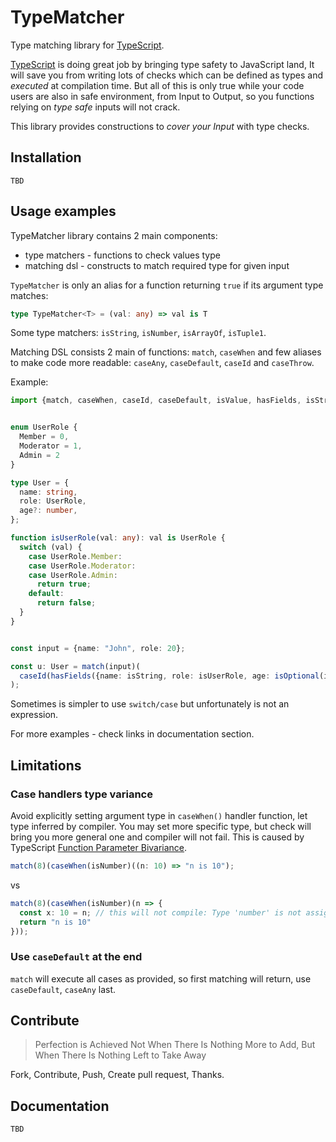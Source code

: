 TypeMatcher
===========

Type matching library for [TypeScript](http://www.typescriptlang.org/).

[TypeScript](http://www.typescriptlang.org/) is doing great job by bringing type safety 
to JavaScript land, It will save you from writing lots of checks which can be defined
as types and _executed_ at compilation time. But all of this is only true while your code users
are also in safe environment, from Input to Output, so you functions relying on 
_type safe_ inputs will not crack.

This library provides constructions to _cover your Input_ with type checks.

## Installation

```
TBD
```

## Usage examples

TypeMatcher library contains 2 main components:
 
  * type matchers - functions to check values type
  * matching dsl - constructs to match required type for given input

`TypeMatcher` is only an alias for a function returning `true` if its argument type matches:

```typescript
type TypeMatcher<T> = (val: any) => val is T
```

Some type matchers: `isString`, `isNumber`, `isArrayOf`, `isTuple1`.

Matching DSL consists 2 main of functions: `match`, `caseWhen` and few aliases to make
code more readable: `caseAny`, `caseDefault`, `caseId` and `caseThrow`. 

Example:

```typescript
import {match, caseWhen, caseId, caseDefault, isValue, hasFields, isString, isOptional, isNumber} from 'typematcher';


enum UserRole {
  Member = 0,
  Moderator = 1,
  Admin = 2
}

type User = {
  name: string,
  role: UserRole,
  age?: number,
};

function isUserRole(val: any): val is UserRole {
  switch (val) {
    case UserRole.Member:
    case UserRole.Moderator:
    case UserRole.Admin:
      return true;
    default:
      return false;
  }
}


const input = {name: "John", role: 20};

const u: User = match(input)(
  caseId(hasFields({name: isString, role: isUserRole, age: isOptional(isNumber)}))
);

```
Sometimes is simpler to use `switch/case` but unfortunately is not an expression.

For more examples - check links in documentation section.

## Limitations

### Case handlers type variance

Avoid explicitly setting argument type in `caseWhen()` handler function, let type inferred by compiler.
You may set more specific type, but check will bring you more general one and compiler will not fail.
This is caused by TypeScript [Function Parameter Bivariance](https://www.typescriptlang.org/docs/handbook/type-compatibility.html).

```typescript
match(8)(caseWhen(isNumber)((n: 10) => "n is 10");
```

vs

```typescript
match(8)(caseWhen(isNumber)(n => {
  const x: 10 = n; // this will not compile: Type 'number' is not assignable to type '10'
  return "n is 10"
}));
```

### Use `caseDefault` at the end

`match` will execute all cases as provided, so first matching will return, 
use `caseDefault`, `caseAny` last.


## Contribute

> Perfection is Achieved Not When There Is Nothing More to Add, 
> But When There Is Nothing Left to Take Away

Fork, Contribute, Push, Create pull request, Thanks. 

## Documentation

`TBD`
